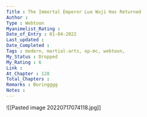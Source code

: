 ```yaml
---
Title : The Immortal Emperor Luo Wuji Has Returned
Author : 
Type : Webtoon
Myanimelist_Rating : 
Date_of_Entry : 01-04-2022
Last_updated : 
Date_Completed : 
Tags : modern, martial-arts, op-mc, webtoon,
My_Status : Dropped
My_Rating : 6
Link : 
At_Chapter : 128
Total_Chapters : 
Remarks : Boringggg
Notes : 
---
```

![[Pasted image 20220717074118.jpg]]